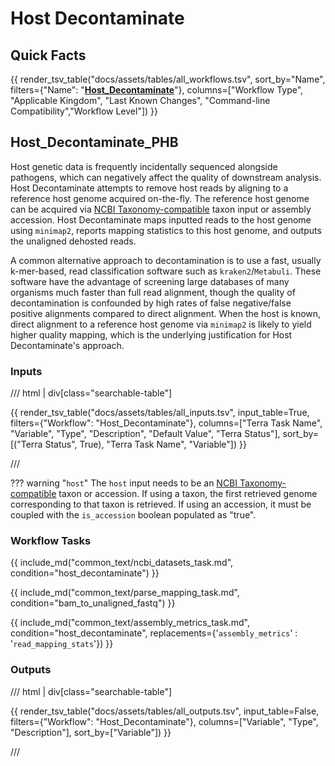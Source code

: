 # Host Decontaminate

## Quick Facts

{{ render_tsv_table("docs/assets/tables/all_workflows.tsv", sort_by="Name", filters={"Name": "[**Host_Decontaminate**](../workflows/standalone/host_decontaminate.md)"}, columns=["Workflow Type", "Applicable Kingdom", "Last Known Changes", "Command-line Compatibility","Workflow Level"]) }}

## Host_Decontaminate_PHB

Host genetic data is frequently incidentally sequenced alongside pathogens, which can negatively affect the quality of downstream analysis. Host Decontaminate attempts to remove host reads by aligning to a reference host genome acquired on-the-fly. The reference host genome can be acquired via [NCBI Taxonomy-compatible](https://www.ncbi.nlm.nih.gov/taxonomy) taxon input or assembly accession. Host Decontaminate maps inputted reads to the host genome using `minimap2`, reports mapping statistics to this host genome, and outputs the unaligned dehosted reads. 

A common alternative approach to decontamination is to use a fast, usually k-mer-based, read classification software such as `kraken2`/`Metabuli`. These software have the advantage of screening large databases of many organisms much faster than full read alignment, though the quality of decontamination is confounded by high rates of false negative/false positive alignments compared to direct alignment. When the host is known, direct alignment to a reference host genome via `minimap2` is likely to yield higher quality mapping, which is the underlying justification for Host Decontaminate's approach.

### Inputs

/// html | div[class="searchable-table"]

{{ render_tsv_table("docs/assets/tables/all_inputs.tsv", input_table=True, filters={"Workflow": "Host_Decontaminate"}, columns=["Terra Task Name", "Variable", "Type", "Description", "Default Value", "Terra Status"], sort_by=[("Terra Status", True), "Terra Task Name", "Variable"]) }}

///

??? warning "`host`"
    The `host` input needs to be an [NCBI Taxonomy-compatible](https://www.ncbi.nlm.nih.gov/taxonomy) taxon or accession. If using a taxon, the first retrieved genome corresponding to that taxon is retrieved. If using an accession, it must be coupled with the `is_accession` boolean populated as "true".

### Workflow Tasks

{{ include_md("common_text/ncbi_datasets_task.md", condition="host_decontaminate") }}

{{ include_md("common_text/parse_mapping_task.md", condition="bam_to_unaligned_fastq") }}

{{ include_md("common_text/assembly_metrics_task.md", condition="host_decontaminate", replacements={'`assembly_metrics`' : '`read_mapping_stats`'}) }}


### Outputs

/// html | div[class="searchable-table"]

{{ render_tsv_table("docs/assets/tables/all_outputs.tsv", input_table=False, filters={"Workflow": "Host_Decontaminate"}, columns=["Variable", "Type", "Description"], sort_by=["Variable"]) }}

///
